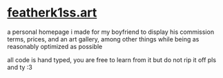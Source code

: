 # [featherk1ss.art](https://featherk1ss.art)

a personal homepage i made for my boyfriend to display his commission terms, prices, and an art gallery, among other things while being as reasonably optimized as possible

all code is hand typed, you are free to learn from it but do not rip it off pls and ty :3